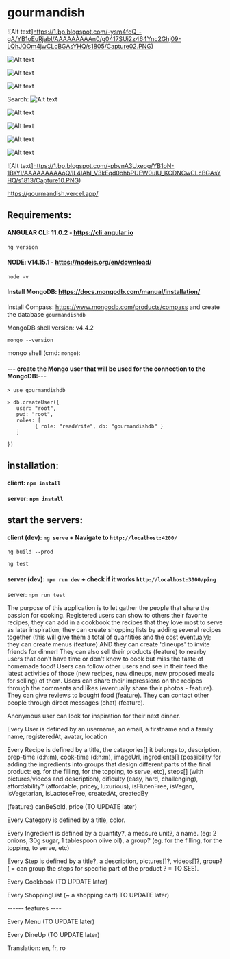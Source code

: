 # gourmandish

![Alt text]https://1.bp.blogspot.com/-ysm4fdQ_-gA/YB1oEuRjabI/AAAAAAAAAn0/g0417SUi2z464Ync2Ghj09-LQhJQOm4jwCLcBGAsYHQ/s1805/Capture02.PNG)

![Alt text](https://1.bp.blogspot.com/-pd2GhUNuh9Y/YB1oEQRA_oI/AAAAAAAAAnw/jULzaKkRmj8Tct_cKajE-OdgeQl6QJf_gCLcBGAsYHQ/s1804/Capture01.PNG)

![Alt text](https://1.bp.blogspot.com/-wi63ChiOAgY/YB1oEftLk9I/AAAAAAAAAns/O8YUPxbi-6Ih5cz6__I9TwLyj71NqKE3gCLcBGAsYHQ/s1005/Capture03.PNG)

![Alt text](https://1.bp.blogspot.com/-X9hAHKm35SM/YB1oFcQBd7I/AAAAAAAAAn4/8Wvv8tMwarw55zkNvBBJK4m6ErMPx-FNgCLcBGAsYHQ/s1799/Capture04.PNG)

Search:
![Alt text](https://1.bp.blogspot.com/-aws8YOauBZM/YB1oGGs8itI/AAAAAAAAAn8/YSZRUOPEyWcgqsPZu4BRE0_NaS5Y7wCnwCLcBGAsYHQ/s1815/Capture05.PNG)

![Alt text](https://1.bp.blogspot.com/-Uys0QhBcqP8/YB1oGAYAw2I/AAAAAAAAAoA/WfhiWLRKlD09-cMT64p83jOXXTfZB0ZkwCLcBGAsYHQ/s1816/Capture06.PNG)

![Alt text](https://1.bp.blogspot.com/-Wa9epKi4nNA/YB1oGVmYjFI/AAAAAAAAAoE/n5s1NMK3ar0IMQHLIH8UZ-unLBr0T-DFgCLcBGAsYHQ/s1794/Capture07.PNG)

![Alt text](https://1.bp.blogspot.com/-V2FBS-sIlm8/YB1oGtOqxZI/AAAAAAAAAoI/L5CAzJiTFXg4IMj4pgr2dpSxrnC4HnWfwCLcBGAsYHQ/s1805/Capture08.PNG)

![Alt text](https://1.bp.blogspot.com/-I9GBzFPnZbw/YB1oG4iwyoI/AAAAAAAAAoM/3lxNUDEnFK4gYr4ioLBlGK3Ay9gNpLc2QCLcBGAsYHQ/s1803/Capture09.PNG)

![Alt text]https://1.bp.blogspot.com/-pbvnA3Uxeog/YB1oN-1BsYI/AAAAAAAAAoQ/lL4IAhI_V3kEqd0ohbPUEW0uIU_KCDNCwCLcBGAsYHQ/s1813/Capture10.PNG)

https://gourmandish.vercel.app/

## Requirements:

#### ANGULAR CLI: 11.0.2 - https://cli.angular.io

`ng version`

#### NODE: v14.15.1 - https://nodejs.org/en/download/

`node -v`

#### Install MongoDB: https://docs.mongodb.com/manual/installation/

Install Compass: https://www.mongodb.com/products/compass and create the database `gourmandishdb`

MongoDB shell version: v4.4.2

`mongo --version`

mongo shell (cmd: `mongo`):

#### --- create the Mongo user that will be used for the connection to the MongoDB:---

```
> use gourmandishdb
```

```
> db.createUser({
   user: "root",
   pwd: "root",
   roles: [
         { role: "readWrite", db: "gourmandishdb" }
   ]

})
```

## installation:

#### client: `npm install`

#### server: `npm install`

## start the servers:

#### client (dev): `ng serve` + Navigate to `http://localhost:4200/`

`ng build --prod`

`ng test`

#### server (dev): `npm run dev` + check if it works `http://localhost:3000/ping`

server: `npm run test`

The purpose of this application is to let gather the people that share the passion for cooking. Registered users can show to others their favorite recipes, they can add in a cookbook the recipes that they love most to serve as later inspiration; they can create shopping lists by adding several recipes together (this will give them a total of quantities and the cost eventualy); they can create menus (feature) AND they can create 'dineups' to invite friends for dinner!
They can also sell their products (feature) to nearby users that don't have time or don't know to cook but miss the taste of homemade food!
Users can follow other users and see in their feed the latest activities of those (new recipes, new dineups, new proposed meals for selling) of them. Users can share their impressions on the recipes through the comments and likes (eventually share their photos - feature). They can give reviews to bought food (feature). They can contact other people through direct messages (chat) (feature).

Anonymous user can look for inspiration for their next dinner.

Every User is defined by an username, an email, a firstname and a family name, registeredAt, avatar, location

Every Recipe is defined by a title, the categories[] it belongs to, description, prep-time (d:h:m), cook-time (d:h:m), imageUrl, ingredients[] (possibility for adding the ingredients into groups that design different parts of the final product: eg. for the filling, for the topping, to serve, etc), steps[] (with pictures/videos and description), dificulty (easy, hard, challenging), affordability? (affordable, pricey, luxurious), isFlutenFree, isVegan, isVegetarian, isLactoseFree, createdAt, createdBy

(feature:) canBeSold, price (TO UPDATE later)

Every Category is defined by a title, color.

Every Ingredient is defined by a quantity?, a measure unit?, a name. (eg: 2 onions, 30g sugar, 1 tablespoon olive oil), a group? (eg. for the filling, for the topping, to serve, etc)

Every Step is defined by a title?, a description, pictures[]?, videos[]?, group? ( = can group the steps for specific part of the product ? = TO SEE).

Every Cookbook (TO UPDATE later)

Every ShoppingList (~ a shopping cart) TO UPDATE later)

------ features ----

Every Menu (TO UPDATE later)

Every DineUp (TO UPDATE later)

Translation: en, fr, ro
